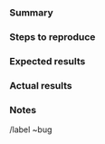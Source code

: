 
### Summary

<!-- Please describe the bug encountered. -->

### Steps to reproduce

<!-- How can we reproduce it? -->

### Expected results

<!-- What should happen? -->

### Actual results

<!-- What actually happens? -->

### Notes

<!-- Aditional notes if needed -->

/label ~bug